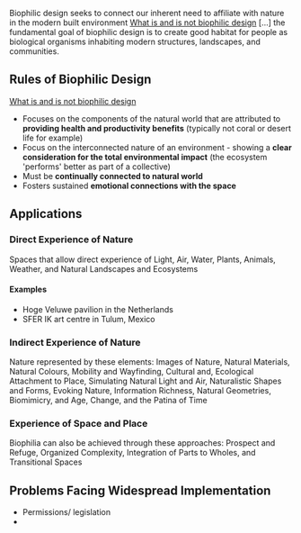 Biophilic design seeks to connect our inherent need to affiliate with nature in the modern built environment [What is and is not biophilic design](https://metropolismag.com/viewpoints/what-is-and-is-not-biophilic-design/) \[...] the fundamental goal of biophilic design is to create good habitat for people as biological organisms inhabiting modern structures, landscapes, and communities.
## Rules of Biophilic Design
[What is and is not biophilic design](https://metropolismag.com/viewpoints/what-is-and-is-not-biophilic-design/) 

- Focuses on the components of the natural world that are attributed to **providing health and productivity benefits** (typically not coral or desert life for example)
- Focus on the interconnected nature of an environment - showing a **clear consideration for the total environmental impact** (the ecosystem 'performs' better as part of a collective)
- Must be **continually connected to natural world**
- Fosters sustained **emotional connections with the space**
## Applications

### Direct Experience of Nature
Spaces that allow direct experience of Light, Air, Water, Plants, Animals, Weather, and Natural Landscapes and Ecosystems
#### Examples
- Hoge Veluwe pavilion in the Netherlands
- SFER IK art centre in Tulum, Mexico
### Indirect Experience of Nature
Nature represented by these elements: Images of Nature, Natural Materials, Natural Colours, Mobility and Wayfinding, Cultural and, Ecological Attachment to Place, Simulating Natural Light and Air, Naturalistic Shapes and Forms, Evoking Nature, Information Richness, Natural Geometries, Biomimicry, and Age, Change, and the Patina of Time
### Experience of Space and Place
Biophilia can also be achieved through these approaches: Prospect and Refuge, Organized Complexity, Integration of Parts to Wholes, and Transitional Spaces
## Problems Facing Widespread Implementation

- Permissions/ legislation
- 

